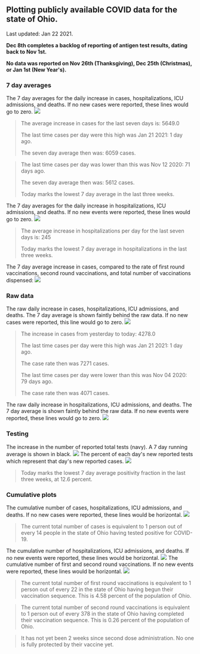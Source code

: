 ## Plotting publicly available COVID data for the state of Ohio. 

Last updated: Jan 22 2021. 

**Dec 8th completes a backlog of reporting of antigen test results, dating back to Nov 1st.**

**No data was reported on Nov 26th (Thanksgiving), Dec 25th (Christmas), or Jan 1st (New Year's).**
### 7 day averages
The 7 day averages for the daily increase in cases, hospitalizations, ICU admissions, and deaths. If no new cases were reported, these lines would go to zero.
![](7dayaverage_cases.png)

>The average increase in cases for the last seven days is: 5649.0
>
>The last time cases per day were this high was Jan 21 2021: 1 day ago.
>
>The seven day average then was: 6059 cases.

>
>The last time cases per day was lower than this was Nov 12 2020: 71 days ago.
>
>The seven day average then was: 5612 cases.
>
>Today marks the lowest 7 day average in the last three weeks.

The 7 day averages for the daily increase in hospitalizations, ICU admissions, and deaths. If no new events were reported, these lines would go to zero.
![](7dayaverage_hospital.png)

>The average increase in hospitalizations per day for the last seven days is: 245
>
>Today marks the lowest 7 day average in hospitalizations in the last three weeks.

The 7 day average increase in cases, compared to the rate of first round vaccinations, second round vaccinations, and total number of vaccinations dispensed:
![](DailyVaccinationsCases.png)

### Raw data
The raw daily increase in cases, hospitalizations, ICU admissions, and deaths. The 7 day average is shown faintly behind the raw data. If no new cases were reported, this line would go to zero.
![](DailyCases.png)

>The increase in cases from yesterday to today: 4278.0 
>
>The last time cases per day were this high was Jan 21 2021: 1 day ago. 
>
>The case rate then was 7271 cases.
>
>The last time cases per day were lower than this was Nov 04 2020: 79 days ago. 
>
>The case rate then was 4071 cases.

The raw daily increase in hospitalizations, ICU admissions, and deaths. The 7 day average is shown faintly behind the raw data. If no new events were reported, these lines would go to zero.
![](DailyHospitalizations.png)

### Testing

The increase in the number of reported total tests (navy). A 7 day running average is shown in black.
![](DailyTests.png)
The percent of each day's new reported tests which represent that day's new reported cases.
![](percentpositive_tests.png)

>Today marks the lowest 7 day average positivity fraction in the last three weeks, at 12.6 percent.

### Cumulative plots
The cumulative number of cases, hospitalizations, ICU admissions, and deaths. If no new cases were reported, these lines would be horizontal.
![](Cases.png)

>The current total number of cases is equivalent to 1 person out of every 14 people in the state of Ohio having tested positive for COVID-19.

The cumulative number of hospitalizations, ICU admissions, and deaths. If no new events were reported, these lines would be horizontal.
![](Hospitalizations.png)
The cumulative number of first and second round vaccinations. If no new events were reported, these lines would be horizontal.
![](Vaccinations.png)

>The current total number of first round vaccinations is equivalent to 1 person out of every 22 in the state of Ohio having begun their vaccination sequence.
>This is 4.58 percent of the population of Ohio.

>The current total number of second round vaccinations is equivalent to 1 person out of every 378 in the state of Ohio having completed their vaccination sequence.
>This is 0.26 percent of the population of Ohio.

>It has not yet been 2 weeks since second dose administration. No one is fully protected by their vaccine yet.

